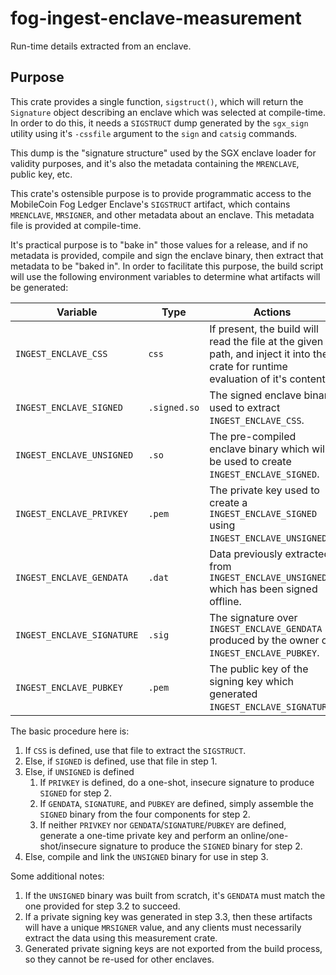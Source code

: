 fog-ingest-enclave-measurement
=====

Run-time details extracted from an enclave.

## Purpose

This crate provides a single function, `sigstruct()`, which will return the `Signature` object describing an enclave which was selected at compile-time. In order to do this, it needs a `SIGSTRUCT` dump generated by the `sgx_sign` utility using it's `-cssfile` argument to the `sign` and `catsig` commands.

This dump is the "signature structure" used by the SGX enclave loader for validity purposes, and it's also the metadata containing the `MRENCLAVE`, public key, etc.

This crate's ostensible purpose is to provide programmatic access to the MobileCoin Fog Ledger Enclave's `SIGSTRUCT` artifact, which contains `MRENCLAVE`, `MRSIGNER`, and other metadata about an enclave. This metadata file is provided at compile-time.

It's practical purpose is to "bake in" those values for a release, and if no metadata is provided, compile and sign the enclave binary, then extract that metadata to be "baked in". In order to facilitate this purpose, the build script will use the following environment variables to determine what artifacts will be generated:

|Variable|Type|Actions|
---------|----|-------|
|`INGEST_ENCLAVE_CSS`|`css`|If present, the build will read the file at the given path, and inject it into the crate for runtime evaluation of it's contents.|
|`INGEST_ENCLAVE_SIGNED`|`.signed.so`|The signed enclave binary used to extract `INGEST_ENCLAVE_CSS`.|
|`INGEST_ENCLAVE_UNSIGNED`|`.so`|The pre-compiled enclave binary which will be used to create `INGEST_ENCLAVE_SIGNED`.|
|`INGEST_ENCLAVE_PRIVKEY`|`.pem`|The private key used to create a `INGEST_ENCLAVE_SIGNED` using `INGEST_ENCLAVE_UNSIGNED`.|
|`INGEST_ENCLAVE_GENDATA`|`.dat`|Data previously extracted from `INGEST_ENCLAVE_UNSIGNED` which has been signed offline.|
|`INGEST_ENCLAVE_SIGNATURE`|`.sig`|The signature over `INGEST_ENCLAVE_GENDATA` produced by the owner of `INGEST_ENCLAVE_PUBKEY`.|
|`INGEST_ENCLAVE_PUBKEY`|`.pem`|The public key of the signing key which generated `INGEST_ENCLAVE_SIGNATURE`.|

 The basic procedure here is:

  1. If `CSS` is defined, use that file to extract the `SIGSTRUCT`.
  1. Else, if `SIGNED` is defined, use that file in step 1.
  1. Else, if `UNSIGNED` is defined
      1. If `PRIVKEY` is defined, do a one-shot, insecure signature to produce `SIGNED` for step 2.
      1. If `GENDATA`, `SIGNATURE`, and `PUBKEY` are defined, simply assemble the `SIGNED` binary from the four components for step 2.
      1. If neither `PRIVKEY` nor `GENDATA`/`SIGNATURE`/`PUBKEY` are defined, generate a one-time private key and perform an online/one-shot/insecure signature to produce the `SIGNED` binary for step 2.
  1. Else, compile and link the `UNSIGNED` binary for use in step 3.

 Some additional notes:

  1. If the `UNSIGNED` binary was built from scratch, it's `GENDATA` must match the one provided for step 3.2 to succeed.
  1. If a private signing key was generated in step 3.3, then these artifacts will have a unique `MRSIGNER` value, and any clients must necessarily extract the data using this measurement crate.
  1. Generated private signing keys are not exported from the build process, so they cannot be re-used for other enclaves.
